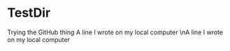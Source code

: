 # TestDir
Trying the GitHub thing
A line I wrote on my local computer
\nA line I wrote on my local computer
